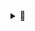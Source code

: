 <details><summary>🐲</summary>
  <br>
  <a href="https://slempke.dev/">
    <img width="400" src="https://raw.githubusercontent.com/slempke/slempke/main/nacho.gif"></img>
  </a>
</details>
